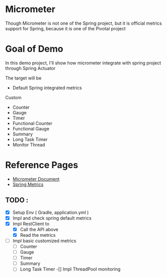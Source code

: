 # Micrometer
  
Though Micrometer is not one of the Spring project, but it is official metrics support for Spring, because it is one of the Pivotal project

# Goal of Demo

In this demo project, I'll show how micrometer integrate with spring project through Spring Actuator

The target will be

* Default Spring integrated metrics

Custom
* Counter
* Gauge
* Timer
* Functional Counter
* Functional Gauge
* Summary
* Long Task Timer
* Monitor Thread


# Reference Pages

* [Micrometer Document](https://micrometer.io/docs/concepts#_counters)
* [Spring Metrics](https://docs.spring.io/spring-boot/docs/current/reference/html/production-ready-metrics.html)


## TODO : 

-[x] Setup Env ( Gradle, application.yml )
-[x] Impl and check spring default metrics 
-[x] Impl RestClient to 
  -[x] Call the API above
  -[x] Read the metrics 
-[ ] Impl basic customized metrics
  -[ ] Counter
  -[ ] Gauge
  -[ ] Timer
  -[ ] Summary
  -[ ] Long Task Timer
-[] Impl ThreadPool monitoring